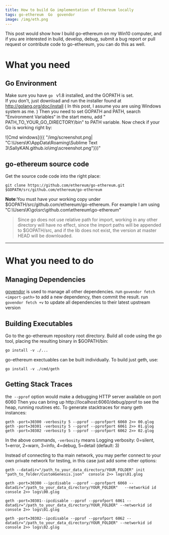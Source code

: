 ```yaml
---
title: How to build Go implementation of Ethereum locally
tags: go-ethereum  Go  govendor
image: /img/eth.png
---
```


This post would show how I build go-ethereum on my Win10 computer, and if you  are interested in build, develop, debug, submit a bug report or pull request or contribute code to go-ethereum, you can do this as well.

# What you need
## Go Environment
Make sure you have `go ` v1.8 installed, and the GOPATH is set.  
If you don't, just download and run the installer found at http://golang.org/doc/install ( In this post, I assume you are using Windows system as me. ) 
Then you need to set GOPATH and PATH,  search "Environment Variables“ in the start menu, add " PATH_TO_YOUR_GO_DIRECTORY/bin" to PATH variable. 
Now check if your Go is working right by:

![Cmd windows]({{ "/img/screenshot.png| "C:\Users\K\AppData\Roaming\Sublime Text 3\SallyKAN.github.io\img\screenshot.png"}})" 

## go-ethereum source code

Get the source code code into the right place:
```
git clone https://github.com/ethereum/go-ethereum.git $GOPATH/src/github.com/ethereum/go-ethereum
```

**Note**:You must have your working copy under $GOPATH/src/github.com/ethereum/go-ethereum.
For example I am using  "C:\Users\K\go\src\github.com\ethereum\go-ethereum" 

>Since go does not use relative path for import, working in any other directory will have no effect, since the import paths will be appended to $GOPATH/src, and if the lib does not exist, the version at master HEAD will be downloaded.

---------
# What you need to do
## Managing Dependencies

[govendor](https://github.com/kardianos/govendor) is used to manage all other dependencies.
run `govendor fetch <import-path>`  to add a new dependency, then commit the result.
run `govendor fetch +v` to update all dependencies to their latest upstream version
## Building Executables
Go to the go-ethereum repository root directory.
Build all code using the go tool, placing the resulting binary in $GOPATH/bin:
```
go install -v ./...
```

go-ethereum exectuables can be built individually. To build just geth, use:
```
go install -v ./cmd/geth
```

## Getting Stack Traces
the` --pprof` option would make a debugging HTTP server available on port 6060
Then you can bring up http://localhost:6060/debug/pprof to see the heap, running routines etc. 
To generate stacktraces for many geth instances:
```
geth -port=30300 -verbosity 5 --pprof --pprofport 6060 2>> 00.glog
geth -port=30301 -verbosity 5 --pprof --pprofport 6061 2>> 01.glog
geth -port=30302 -verbosity 5 --pprof --pprofport 6062 2>> 02.glog
```
In the above commands, `-verbosity` means Logging verbosity: 0=silent, 1=error, 2=warn, 3=info, 4=debug, 5=detail (default: 3)

Instead of connecting to tha main network,  you may perfer connect to your own private network for testing, in this case just add some other options:
```
geth --datadir="/path_to_your_data_directory/YOUR_FOLDER" init "path_to_folder/CustomGenesis.json"  console 2>> logs\01.glog

geth -port=30300 --ipcdisable --pprof --pprofport 6060 --datadir="/path_to_your_data_directory/YOUR_FOLDER"   --networkid id  console 2>> logs\00.glog

geth -port=30301--ipcdisable --pprof --pprofport 6061 --datadir="/path_to_your_data_directory/YOUR_FOLDER" --networkid id  console 2>> logs\01.glog

geth -port=30302--ipcdisable --pprof --pprofport 6062 --
datadir="/path_to_your_data_directory/YOUR_FOLDER" --networkid id  console 2>> logs\02.glog

```